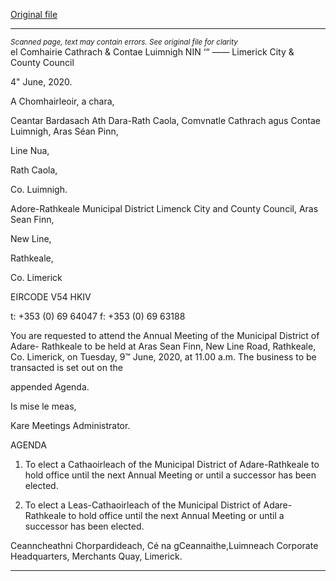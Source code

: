 [Original file](https://www.limerick.ie/sites/default/files/media/documents/2020-06/00-agenda-9th-june-2020-annual.pdf)

---
*<small>Scanned page, text may contain errors. See original file for clarity</small>*  
el Comhairie Cathrach
& Contae Luimnigh
NIN ‘“
—— Limerick City
& County Council

4" June, 2020.

A Chomhairleoir, a chara,

Ceantar Bardasach Ath Dara-Rath Caola,
Comvnatle Cathrach agus Contae Luimnigh,
Aras Séan Pinn,

Line Nua,

Rath Caola,

Co. Luimnigh.

Adore-Rathkeale Municipal District
Limenck City and County Council,
Aras Sean Finn,

New Line,

Rathkeale,

Co. Limerick

EIRCODE V54 HKIV

t: +353 (0) 69 64047
f: +353 (0) 69 63188

You are requested to attend the Annual Meeting of the Municipal District of Adare-
Rathkeale to be held at Aras Sean Finn, New Line Road, Rathkeale, Co. Limerick, on
Tuesday, 9™ June, 2020, at 11.00 a.m. The business to be transacted is set out on the

appended Agenda.

Is mise le meas,

Kare
Meetings Administrator.

AGENDA

1. To elect a Cathaoirleach of the Municipal District of Adare-Rathkeale to hold office
until the next Annual Meeting or until a successor has been elected.

2. To elect a Leas-Cathaoirleach of the Municipal District of Adare-Rathkeale to hold
office until the next Annual Meeting or until a successor has been elected.

Ceanncheathni Chorpardideach, Cé na gCeannaithe,Luimneach
Corporate Headquarters, Merchants Quay, Limerick.


---
